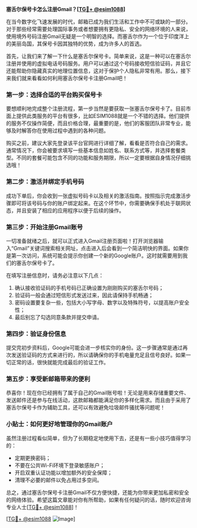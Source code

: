 **塞舌尔保号卡怎么注册Gmail？[[TG💪+ @esim1088](https://t.me/s/esim1088)]**

在当今数字化飞速发展的时代，邮箱已成为我们生活和工作中不可或缺的一部分。对于那些经常需要处理国际事务或者想要拥有更隐私、安全的网络环境的人来说，使用境外号码注册Gmail无疑是一个明智的选择。而塞舌尔作为一个位于印度洋上的美丽岛国，其保号卡因其独特的优势，成为许多人的首选。

首先，让我们来了解一下什么是塞舌尔保号卡。简单来说，这是一种可以在塞舌尔注册并使用的虚拟电话号码服务。用户可以通过这个号码接收短信验证码，并且它还能帮助你隐藏真实的地理位置信息，这对于保护个人隐私非常有用。那么，接下来我们就来看看如何利用塞舌尔保号卡注册Gmail吧！

### **第一步：选择合适的平台购买保号卡**
要想顺利地完成整个注册流程，第一步当然是要获取一张塞舌尔保号卡了。目前市面上提供此类服务的平台有很多，比如ESIM1088就是一个不错的选择。他们提供的服务不仅操作简便，而且价格合理，最重要的是，他们的客服团队非常专业，能够及时解答你在使用过程中遇到的各种问题。

购买之前，建议大家先登录该平台官网进行详细了解，看看是否符合自己的需求。通常情况下，你会被要求填写一些基本信息如姓名、联系方式等，并选择套餐类型。不同的套餐可能包含不同的功能和服务期限，所以一定要根据自身情况仔细挑选哦！

### **第二步：激活并绑定手机号码**
成功下单后，你会收到一张虚拟号码卡以及相关的激活指南。按照指示完成激活步骤即可将该号码与你的账户绑定起来。在这个环节中，你需要确保手机处于联网状态，并且安装了相应的应用程序以便于后续的操作。

### **第三步：开始注册Gmail账号**
一切准备就绪之后，就可以正式进入Gmail注册页面啦！打开浏览器输入“Gmail”关键词搜索相关网址，点击进入后会看到一个简洁明快的界面。如果你是第一次访问，系统可能会提示你创建一个新的Google账户。这时就需要用到我们的塞舌尔保号卡了。

在填写注册信息时，请务必注意以下几点：
1. 确认接收验证码的手机号码已正确设置为刚刚购买的塞舌尔号码；
2. 验证码一般会通过短信形式发送过来，因此请保持手机畅通；
3. 密码设置要复杂一些，包括大小写字母、数字以及特殊符号，以提高账户安全性；
4. 最后别忘了勾选同意条款并提交申请。

### **第四步：验证身份信息**
提交完初步资料后，Google可能会进一步核实你的身份。这一步骤通常是通过再次发送验证码的方式来进行的，所以请确保你的手机电量充足且信号良好。如果一切正常的话，很快就能完成最后的验证工作。

### **第五步：享受新邮箱带来的便利**
恭喜你！现在你已经拥有了属于自己的Gmail账号啦！无论是用来存储重要文件、发送邮件还是参与在线活动，这款邮箱都能满足你的多样化需求。而且由于采用了塞舌尔保号卡作为辅助工具，还可以有效避免垃圾邮件骚扰等问题呢！

### **小贴士：如何更好地管理你的Gmail账户**
虽然注册过程看似简单，但为了长期稳定地使用下去，还是有一些小技巧值得学习的：
- 定期更换密码；
- 不要在公共Wi-Fi环境下登录敏感账户；
- 开启双重认证功能以增加额外的安全保障；
- 清理不必要的邮件以免占用过多空间。

总之，通过塞舌尔保号卡注册Gmail不仅方便快捷，还能为你带来更加私密和安全的网络体验。希望这篇文章能对你有所帮助，如果有任何疑问的话，随时欢迎咨询专业人士[[TG💪+ @esim1088](https://t.me/s/esim1088)]！

[[TG💪+ @esim1088](https://t.me/s/esim1088) ![Image](https://i.postimg.cc/4NQfJmqS/Snipaste-2025-05-13-00-14-12.png)]